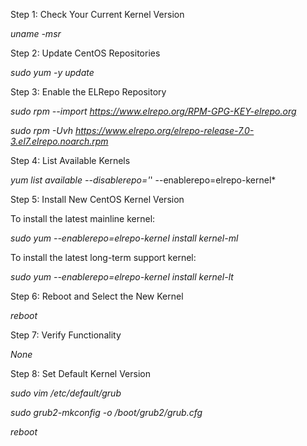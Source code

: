 Step 1: Check Your Current Kernel Version

*uname -msr*

Step 2: Update CentOS Repositories

*sudo yum -y update*

Step 3: Enable the ELRepo Repository

*sudo rpm --import https://www.elrepo.org/RPM-GPG-KEY-elrepo.org*

*sudo rpm -Uvh https://www.elrepo.org/elrepo-release-7.0-3.el7.elrepo.noarch.rpm*

Step 4: List Available Kernels

*yum list available --disablerepo='*' --enablerepo=elrepo-kernel*

Step 5: Install New CentOS Kernel Version

To install the latest mainline kernel:

*sudo yum --enablerepo=elrepo-kernel install kernel-ml*

To install the latest long-term support kernel:

*sudo yum --enablerepo=elrepo-kernel install kernel-lt*

Step 6: Reboot and Select the New Kernel

*reboot*

Step 7: Verify Functionality

*None*

Step 8: Set Default Kernel Version

*sudo vim /etc/default/grub*

*sudo grub2-mkconfig -o /boot/grub2/grub.cfg*

*reboot*
